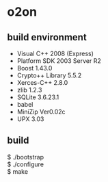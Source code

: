 o2on
====

build environment
-----------------

* Visual C++ 2008 (Express)
* Platform SDK 2003 Server R2
* Boost 1.43.0
* Crypto++ Library 5.5.2
* Xerces-C++ 2.8.0
* zlib 1.2.3
* SQLite 3.6.23.1
* babel
* MiniZip Ver0.02c
* UPX 3.03

build
-----

$ ./bootstrap  
$ ./configure  
$ make  
